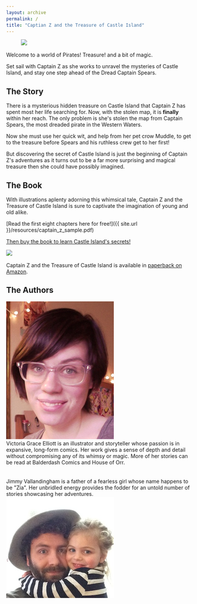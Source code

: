 ```yaml
---
layout: archive
permalink: /
title: "Captian Z and the Treasure of Castle Island"
---
```


<div id="ships"></div>

<figure>
	<img id="banner" src="{{ site.url }}/images/head1.jpg">
</figure>


Welcome to a world of Pirates! Treasure! and a bit of magic.

Set sail with Captain Z as she works to unravel the mysteries of Castle Island, and stay one step ahead of the Dread Captain Spears.

## The Story

There is a mysterious hidden treasure on Castle Island that Captain Z has spent most her life searching for. Now, with the stolen map, it is <strong>finally</strong> within her reach. The only problem is she's stolen the map from Captain Spears, the most dreaded pirate in the Western Waters.

Now she must use her quick wit, and help from her pet crow Muddle, to get to the treasure before Spears and his ruthless crew get to her first!

But discovering the secret of Castle Island is just the beginning of Captain Z's adventures as it turns out to be a far more surprising and magical treasure then she could have possibly imagined.

## The Book

With illustrations aplenty adorning this whimsical tale, Captain Z and the Treasure of Castle Island is sure to captivate the imagination of young and old alike.

[Read the first eight chapters here for free!]({{ site.url }}/resources/captain_z_sample.pdf)

[Then buy the book to learn Castle Island's secrets!]()

<a href=""><img src="{{ site.url }}/images/cover.jpg"></a>

Captain Z and the Treasure of Castle Island is available in [paperback on Amazon]().

## The Authors

<div class="row">
<div class="profile-pic"><img src="images/victoria.jpg"/></div>

<div class="description">
Victoria Grace Elliott is an illustrator and storyteller whose passion is in expansive, long-form comics. Her work gives a sense of depth and detail without compromising any of its whimsy or magic. More of her stories can be read at Balderdash Comics and House of Orr.
</div>
</div>

<div class="row">
<br/><br/>
</div>

<div class="row">
<div class="description-left">
Jimmy Vallandingham is a father of a fearless girl whose name happens to be "Zia". Her unbridled energy provides the fodder for an untold number of stories showcasing her adventures.
</div>

<div class="profile-pic-right"><img src="images/jimmy.jpg"/></div>
</div>

